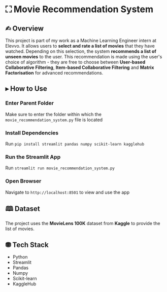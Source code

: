 # ⛶ Movie Recommendation System
## ✍︎ Overview
This project is part of my work as a Machine Learning Engineer intern at Elevvo. It allows users to **select and rate a list of movies** that they have watched. Depending on this selection, the system **recommends a list of unseen movies** to the user. This recommendation is made using the user's choice of algorithm - they are free to choose between **User-based Collaborative Filtering**, **Item-based Collaborative Filtering** and **Matrix Factorisation** for advanced recommendations.
## ▸ How to Use
### Enter Parent Folder
Make sure to enter the folder within which the `movie_recommendation_system.py` file is located
### Install Dependencies
Run `pip install streamlit pandas numpy scikit-learn kagglehub`
### Run the Streamlit App
Run `streamlit run movie_recommendation_system.py`
### Open Browser
Navigate to `http://localhost:8501` to view and use the app
## 🕮 Dataset
The project uses the **MovieLens 100K** dataset from **Kaggle** to provide the list of movies.
## ⛃ Tech Stack
- Python
- Streamlit
- Pandas
- Numpy
- Scikit-learn
- KaggleHub
